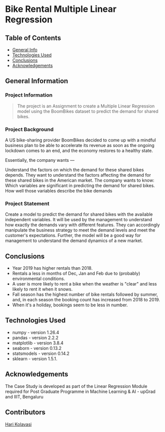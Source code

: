 # Bike Rental Multiple Linear Regression

## Table of Contents
* [General Info](#general-information)
* [Technologies Used](#technologies-used)
* [Conclusions](#conclusions)
* [Acknowledgements](#acknowledgements)

<!-- You can include any other section that is pertinent to your problem -->

## General Information

### Project Information

> The project is an Assignment to create a Multiple Linear Regression model using the BoomBikes dataset to predict the demand for shared bikes.

### Project Background
A US bike-sharing provider BoomBikes decided to come up with a mindful business plan to be able to accelerate its revenue as soon as the ongoing lockdown comes to an end, and the economy restores to a healthy state.

Essentially, the company wants —

Understand the factors on which the demand for these shared bikes depends.
They want to understand the factors affecting the demand for these shared bikes in the American market. The company wants to know:
Which variables are significant in predicting the demand for shared bikes.
How well those variables describe the bike demands

### Project Statement
Create a model to predict the demand for shared bikes with the available independent variables. It will be used by the management to understand how exactly the demands vary with different features. They can accordingly manipulate the business strategy to meet the demand levels and meet the customer's expectations. Further, the model will be a good way for management to understand the demand dynamics of a new market. 

<!-- You don't have to answer all the questions - just the ones relevant to your project. -->

## Conclusions

- Year 2019 has higher rentals than 2018.
- Rentals a less in months of Dec, Jan and Feb due to (probably) environmental conditions.
- A user is more likely to rent a bike when the weather is "clear" and less likely to
rent it when it snows.
- Fall season has the highest number of bike rentals followed by summer, and, in
each season the booking count has increased from 2018 to 2019.
- When it's a holiday, bookings seem to be less in number.

<!-- You don't have to answer all the questions - just the ones relevant to your project. -->

<!-- As the libraries versions keep on changing, it is recommended to mention the version of library used in this project -->

## Technologies Used
- numpy - version 1.26.4
- pandas - version 2.2.2
- matplotlib - version 3.8.4
- seaborn - version 0.13.2
- statsmodels - version 0.14.2
- sklearn - version 1.5.1.

<!-- As the libraries versions keep on changing, it is recommended to mention the version of library used in this project -->

## Acknowledgements
The Case Study is developed as part of the Linear Regression Module required for Post Graduate Programme in Machine Learning & AI - upGrad and IIIT, Bengaluru

## Contributors
[Hari Kolavasi](https://github.com/harikolavasi)


<!-- Optional -->
<!-- ## License -->
<!-- This project is open source and available under the [... License](). -->

<!-- You don't have to include all sections - just the one's relevant to your project -->
